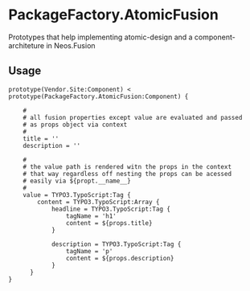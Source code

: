 # PackageFactory.AtomicFusion

Prototypes that help implementing atomic-design and a component-architeture in Neos.Fusion

## Usage 

```
prototype(Vendor.Site:Component) < prototype(PackageFactory.AtomicFusion:Component) {
    
    #
    # all fusion properties except value are evaluated and passed 
    # as props object via context
    # 
    title = ''
    description = ''

    #
    # the value path is rendered witn the props in the context
    # that way regardless off nesting the props can be acessed
    # easily via ${propt.__name__}
    # 
    value = TYPO3.TypoScript:Tag {
        content = TYPO3.TypoScript:Array {
            headline = TYPO3.TypoScript:Tag {
                tagName = 'h1'
                content = ${props.title}
            }

            description = TYPO3.TypoScript:Tag {
                tagName = 'p'
                content = ${props.description}
            }
      }
}
```
